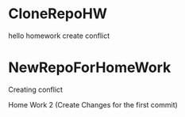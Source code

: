 # CloneRepoHW
hello homework
create conflict
# NewRepoForHomeWork
Creating conflict

Home Work 2 (Create Changes for the first commit)